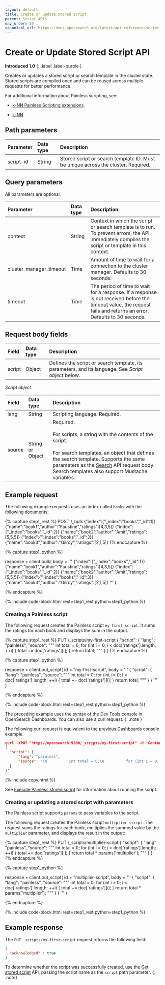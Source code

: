 ```yaml
---
layout: default
title: Create or update stored script
parent: Script APIs
nav_order: 10
canonical_url: https://docs.opensearch.org/latest/api-reference/script-apis/create-stored-script/
---
```


# Create or Update Stored Script API
**Introduced 1.0**
{: .label .label-purple }

Creates or updates a stored script or search template in the cluster state. Stored scripts are compiled once and can be reused across multiple requests for better performance.

For additional information about Painless scripting, see:

* [k-NN Painless Scripting extensions]({{site.url}}{{site.baseurl}}/search-plugins/knn/painless-functions/).

* [k-NN]({{site.url}}{{site.baseurl}}/search-plugins/knn/index/).


## Path parameters

| Parameter | Data type | Description | 
:--- | :--- | :---
| script-id | String | Stored script or search template ID. Must be unique across the cluster. Required. |

## Query parameters

All parameters are optional.

| Parameter | Data type | Description | 
:--- | :--- | :---
| context | String | Context in which the script or search template is to run. To prevent errors, the API immediately compiles the script or template in this context. |
| cluster_manager_timeout | Time | Amount of time to wait for a connection to the cluster manager. Defaults to 30 seconds. |
| timeout | Time | The period of time to wait for a response. If a response is not received before the timeout value, the request fails and returns an error. Defaults to 30 seconds.|

## Request body fields

| Field | Data type | Description | 
:--- | :--- | :---
| script | Object | Defines the script or search template, its parameters, and its language. See *Script object* below. |

*Script object*

| Field | Data type | Description | 
:--- | :--- | :---
| lang | String | Scripting language. Required. |
| source | String or Object | Required. <br /> <br /> For scripts, a string with the contents of the script. <br /> <br /> For search templates, an object that defines the search template. Supports the same parameters as the [Search]({{site.url}}{{site.baseurl}}/api-reference/search/) API request body. Search templates also support Mustache variables. |

## Example request

The following example requests uses an index called `books` with the following documents:

<!-- spec_insert_start
component: example_code
rest: POST /_bulk
body: |
{"index":{"_index":"books","_id":1}}
{"name":"book1","author":"Faustine","ratings":[4,3,5]}
{"index":{"_index":"books","_id":2}}
{"name":"book2","author":"Amit","ratings":[5,5,5]}
{"index":{"_index":"books","_id":3}}
{"name":"book3","author":"Gilroy","ratings":[2,1,5]}
-->
{% capture step1_rest %}
POST /_bulk
{"index":{"_index":"books","_id":1}}
{"name":"book1","author":"Faustine","ratings":[4,3,5]}
{"index":{"_index":"books","_id":2}}
{"name":"book2","author":"Amit","ratings":[5,5,5]}
{"index":{"_index":"books","_id":3}}
{"name":"book3","author":"Gilroy","ratings":[2,1,5]}
{% endcapture %}

{% capture step1_python %}


response = client.bulk(
  body = '''
{"index":{"_index":"books","_id":1}}
{"name":"book1","author":"Faustine","ratings":[4,3,5]}
{"index":{"_index":"books","_id":2}}
{"name":"book2","author":"Amit","ratings":[5,5,5]}
{"index":{"_index":"books","_id":3}}
{"name":"book3","author":"Gilroy","ratings":[2,1,5]}
'''
)

{% endcapture %}

{% include code-block.html
    rest=step1_rest
    python=step1_python %}
<!-- spec_insert_end -->

### Creating a Painless script

The following request creates the Painless script `my-first-script`. It sums the ratings for each book and displays the sum in the output.

<!-- spec_insert_start
component: example_code
rest: PUT /_scripts/my-first-script
body: |
{
  "script": {
      "lang": "painless",
      "source": """
          int total = 0;
          for (int i = 0; i < doc['ratings'].length; ++i) {
            total += doc['ratings'][i];
          }
          return total;
        """
  }
}
-->
{% capture step1_rest %}
PUT /_scripts/my-first-script
{
  "script": {
      "lang": "painless",
      "source": """
          int total = 0;
          for (int i = 0; i < doc['ratings'].length; ++i) {
            total += doc['ratings'][i];
          }
          return total;
        """
  }
}
{% endcapture %}

{% capture step1_python %}


response = client.put_script(
  id = "my-first-script",
  body = '''
{
  "script": {
      "lang": "painless",
      "source": """
          int total = 0;
          for (int i = 0; i < doc['ratings'].length; ++i) {
            total += doc['ratings'][i];
          }
          return total;
        """
  }
}
'''
)

{% endcapture %}

{% include code-block.html
    rest=step1_rest
    python=step1_python %}
<!-- spec_insert_end -->

The preceding example uses the syntax of the Dev Tools console in OpenSearch Dashboards. You can also use a curl request.
{: .note }

The following curl request is equivalent to the previous Dashboards console example:

````json
curl -XPUT "http://opensearch:9200/_scripts/my-first-script" -H 'Content-Type: application/json' -d'
{
  "script": {
      "lang": "painless",
      "source": "\n          int total = 0;\n          for (int i = 0; i < doc['\''ratings'\''].length; ++i) {\n            total += doc['\''ratings'\''][i];\n          }\n          return total;\n        "
  }
}'
````
{% include copy.html %}


See [Execute Painless stored script]({{site.url}}{{site.baseurl}}/api-reference/script-apis/exec-stored-script/) for information about running the script.

### Creating or updating a stored script with parameters

The Painless script supports `params` to pass variables to the script. 

The following request creates the Painless script `multiplier-script`. The request sums the ratings for each book, multiplies the summed value by the `multiplier` parameter, and displays the result in the output:

<!-- spec_insert_start
component: example_code
rest: PUT /_scripts/multiplier-script
body: |
{
  "script": {
      "lang": "painless",
      "source": """
          int total = 0;
          for (int i = 0; i < doc['ratings'].length; ++i) {
            total += doc['ratings'][i];
          }
          return total * params['multiplier'];
        """
  }
}
-->
{% capture step1_rest %}
PUT /_scripts/multiplier-script
{
  "script": {
      "lang": "painless",
      "source": """
          int total = 0;
          for (int i = 0; i < doc['ratings'].length; ++i) {
            total += doc['ratings'][i];
          }
          return total * params['multiplier'];
        """
  }
}
{% endcapture %}

{% capture step1_python %}


response = client.put_script(
  id = "multiplier-script",
  body = '''
{
  "script": {
      "lang": "painless",
      "source": """
          int total = 0;
          for (int i = 0; i < doc['ratings'].length; ++i) {
            total += doc['ratings'][i];
          }
          return total * params['multiplier'];
        """
  }
}
'''
)

{% endcapture %}

{% include code-block.html
    rest=step1_rest
    python=step1_python %}
<!-- spec_insert_end -->

## Example response

The `PUT _scripts/my-first-script` request returns the following field:

````json
{
  "acknowledged" : true
}
````

To determine whether the script was successfully created, use the [Get stored script]({{site.url}}{{site.baseurl}}/api-reference/script-apis/get-stored-script/) API, passing the script name as the `script` path parameter.
{: .note}



